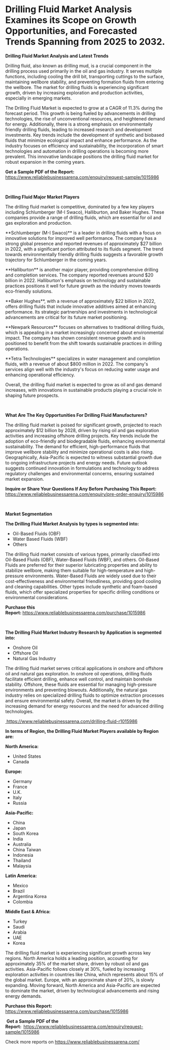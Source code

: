 <p><h1>Drilling Fluid Market Analysis Examines its Scope on Growth Opportunities, and Forecasted Trends Spanning from 2025 to 2032.</h1></p><p><strong>Drilling Fluid Market Analysis and Latest Trends</strong></p>
<p><p>Drilling fluid, also known as drilling mud, is a crucial component in the drilling process used primarily in the oil and gas industry. It serves multiple functions, including cooling the drill bit, transporting cuttings to the surface, maintaining wellbore stability, and preventing formation fluids from entering the wellbore. The market for drilling fluids is experiencing significant growth, driven by increasing exploration and production activities, especially in emerging markets. </p><p>The Drilling Fluid Market is expected to grow at a CAGR of 11.3% during the forecast period. This growth is being fueled by advancements in drilling technologies, the rise of unconventional resources, and heightened demand for energy. Additionally, there is a strong emphasis on environmentally friendly drilling fluids, leading to increased research and development investments. Key trends include the development of synthetic and biobased fluids that minimize ecological impact and enhance performance. As the industry focuses on efficiency and sustainability, the incorporation of smart technologies and automation in drilling operations is becoming more prevalent. This innovative landscape positions the drilling fluid market for robust expansion in the coming years.</p></p>
<p><strong>Get a Sample PDF of the Report:&nbsp;</strong> <a href="https://www.reliablebusinessarena.com/enquiry/request-sample/1015986?utm_campaign=3531&utm_medium=2&utm_source=Github&utm_content=ia&utm_term=01042025&utm_id=drilling-fluid">https://www.reliablebusinessarena.com/enquiry/request-sample/1015986</a></p>
<p>&nbsp;</p>
<p><strong>Drilling Fluid Major Market Players</strong></p>
<p><p>The drilling fluid market is competitive, dominated by a few key players including Schlumberger (M-I Swaco), Halliburton, and Baker Hughes. These companies provide a range of drilling fluids, which are essential for oil and gas exploration and production. </p><p>**Schlumberger (M-I Swaco)** is a leader in drilling fluids with a focus on innovative solutions for improved well performance. The company has a strong global presence and reported revenues of approximately $27 billion in 2022, with a significant portion attributed to its fluids segment. The trend towards environmentally friendly drilling fluids suggests a favorable growth trajectory for Schlumberger in the coming years.</p><p>**Halliburton** is another major player, providing comprehensive drilling and completion services. The company reported revenues around $20 billion in 2022. Halliburton's emphasis on technology and sustainable practices positions it well for future growth as the industry moves towards eco-friendly solutions.</p><p>**Baker Hughes**, with a revenue of approximately $22 billion in 2022, offers drilling fluids that include innovative additives aimed at enhancing performance. Its strategic partnerships and investments in technological advancements are critical for its future market positioning.</p><p>**Newpark Resources** focuses on alternatives to traditional drilling fluids, which is appealing in a market increasingly concerned about environmental impact. The company has shown consistent revenue growth and is positioned to benefit from the shift towards sustainable practices in drilling operations.</p><p>**Tetra Technologies** specializes in water management and completion fluids, with a revenue of about $800 million in 2022. The company's services align well with the industry's focus on reducing water usage and enhancing operational efficiency.</p><p>Overall, the drilling fluid market is expected to grow as oil and gas demand increases, with innovations in sustainable products playing a crucial role in shaping future prospects.</p></p>
<p>&nbsp;</p>
<p><strong>What Are The Key Opportunities For Drilling Fluid Manufacturers?</strong></p>
<p><p>The drilling fluid market is poised for significant growth, projected to reach approximately $12 billion by 2028, driven by rising oil and gas exploration activities and increasing offshore drilling projects. Key trends include the adoption of eco-friendly and biodegradable fluids, enhancing environmental sustainability. The demand for efficient, high-performance fluids that improve wellbore stability and minimize operational costs is also rising. Geographically, Asia-Pacific is expected to witness substantial growth due to ongoing infrastructure projects and energy needs. Future outlook suggests continued innovation in formulations and technology to address regulatory challenges and environmental concerns, ensuring sustained market expansion.</p></p>
<p><strong>Inquire or Share Your Questions If Any Before Purchasing This Report:</strong> <a href="https://www.reliablebusinessarena.com/enquiry/pre-order-enquiry/1015986?utm_campaign=3531&utm_medium=2&utm_source=Github&utm_content=ia&utm_term=01042025&utm_id=drilling-fluid">https://www.reliablebusinessarena.com/enquiry/pre-order-enquiry/1015986</a></p>
<p>&nbsp;</p>
<p><strong>Market Segmentation</strong></p>
<p><strong>The Drilling Fluid Market Analysis by types is segmented into:</strong></p>
<p><ul><li>Oil-Based Fluids (OBF)</li><li>Water Based Fluids (WBF)</li><li>Others</li></ul></p>
<p><p>The drilling fluid market consists of various types, primarily classified into Oil-Based Fluids (OBF), Water-Based Fluids (WBF), and others. Oil-Based Fluids are preferred for their superior lubricating properties and ability to stabilize wellbore, making them suitable for high-temperature and high-pressure environments. Water-Based Fluids are widely used due to their cost-effectiveness and environmental friendliness, providing good cooling and cleaning capabilities. Other types include synthetic and foam-based fluids, which offer specialized properties for specific drilling conditions or environmental considerations.</p></p>
<p><strong>Purchase this Report:&nbsp;</strong><a href="https://www.reliablebusinessarena.com/purchase/1015986?utm_campaign=3531&utm_medium=2&utm_source=Github&utm_content=ia&utm_term=01042025&utm_id=drilling-fluid">https://www.reliablebusinessarena.com/purchase/1015986</a></p>
<p>&nbsp;</p>
<p><strong>The Drilling Fluid Market Industry Research by Application is segmented into:</strong></p>
<p><ul><li>Onshore Oil</li><li>Offshore Oil</li><li>Natural Gas Industry</li></ul></p>
<p><p>The drilling fluid market serves critical applications in onshore and offshore oil and natural gas exploration. In onshore oil operations, drilling fluids facilitate efficient drilling, enhance well control, and maintain borehole stability. Offshore, these fluids are essential for managing high-pressure environments and preventing blowouts. Additionally, the natural gas industry relies on specialized drilling fluids to optimize extraction processes and ensure environmental safety. Overall, the market is driven by the increasing demand for energy resources and the need for advanced drilling technologies.</p></p>
<p><a href="https://www.reliablebusinessarena.com/drilling-fluid-r1015986?utm_campaign=3531&utm_medium=2&utm_source=Github&utm_content=ia&utm_term=01042025&utm_id=drilling-fluid">&nbsp;https://www.reliablebusinessarena.com/drilling-fluid-r1015986</a></p>
<p><strong>In terms of Region, the Drilling Fluid Market Players available by Region are:</strong></p>
<p>
    <p> <strong> North America: </strong>
        <ul>
            <li>United States</li>
            <li>Canada</li>
        </ul>
        </p> 
    <p> <strong> Europe: </strong>
        <ul>
            <li>Germany</li>
            <li>France</li>
            <li>U.K.</li>
            <li>Italy</li>
            <li>Russia</li>
        </ul>
        </p> 
    <p> <strong> Asia-Pacific: </strong>
        <ul>
            <li>China</li>
            <li>Japan</li>
            <li>South Korea</li>
            <li>India</li>
            <li>Australia</li>
            <li>China Taiwan</li>
            <li>Indonesia</li>
            <li>Thailand</li>
            <li>Malaysia</li>
        </ul>
        </p> 
    <p> <strong> Latin America: </strong>
        <ul>
            <li>Mexico</li>
            <li>Brazil</li>
            <li>Argentina Korea</li>
            <li>Colombia</li>
        </ul>
        </p> 
    <p> <strong> Middle East & Africa: </strong>
        <ul>
            <li>Turkey</li>
            <li>Saudi</li>
            <li>Arabia</li>
            <li>UAE</li>
            <li>Korea</li>
        </ul>
    </p>
    </p>
<p><p>The drilling fluid market is experiencing significant growth across key regions. North America holds a leading position, accounting for approximately 35% of the market share, driven by robust oil and gas activities. Asia-Pacific follows closely at 30%, fueled by increasing exploration activities in countries like China, which represents about 15% of the global market. Europe, with an approximate share of 20%, is slowly expanding. Moving forward, North America and Asia-Pacific are expected to dominate the market, driven by technological advancements and rising energy demands.</p></p>
<p><strong>Purchase this Report: </strong><a href="https://www.reliablebusinessarena.com/purchase/1015986?utm_campaign=3531&utm_medium=2&utm_source=Github&utm_content=ia&utm_term=01042025&utm_id=drilling-fluid">https://www.reliablebusinessarena.com/purchase/1015986</a></p>
<p>&nbsp;<strong>Get a Sample PDF of the Report:&nbsp;&nbsp;</strong><a href="https://www.reliablebusinessarena.com/enquiry/request-sample/1015986?utm_campaign=3531&utm_medium=2&utm_source=Github&utm_content=ia&utm_term=01042025&utm_id=drilling-fluid">https://www.reliablebusinessarena.com/enquiry/request-sample/1015986</a></p>
<p><strong></strong></p>
<p>Check more reports on <a href="https://www.reliablebusinessarena.com/?utm_campaign=3531&utm_medium=2&utm_source=Github&utm_content=ia&utm_term=01042025&utm_id=drilling-fluid">https://www.reliablebusinessarena.com/</a></p>